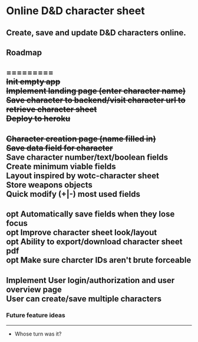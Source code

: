 # Online D&D character sheet
Create, save and update D&D characters online.  
---------  
## Roadmap  
=========  
  ~~Init empty app~~  
  ~~Implement landing page (enter character name)~~  
  ~~Save character to backend/visit character url to retrieve character sheet~~  
  ~~Deploy to heroku~~  
--------  
  ~~Character creation page (name filled in)~~  
  ~~Save data field for character~~  
  Save character number/text/boolean fields  
  Create minimum viable fields  
  Layout inspired by wotc-character sheet  
  Store weapons objects  
  Quick modify (+|-) most used fields  
-------  
  ****opt**** Automatically save fields when they lose focus  
  ****opt**** Improve character sheet look/layout  
  ****opt**** Ability to export/download character sheet pdf  
  ****opt**** Make sure charcter IDs aren't brute forceable  
--------  
  Implement User login/authorization and user overview page  
  User can create/save multiple characters  
--------  
### Future feature ideas  
--------  
  - Whose turn was it?  

